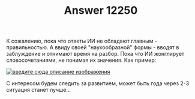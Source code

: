 ﻿---
title: "Answer 12250"
se.owner.user_id: 177188
se.owner.display_name: "Kromster"
se.owner.link: "https://ru.meta.stackoverflow.com/users/177188/kromster"
se.answer_id: 12250
se.question_id: 12247
se.post_type: answer
se.is_accepted: False
---
<p>К сожалению, пока что ответы ИИ не обладают главным - правильностью. А ввиду своей &quot;наукообразной&quot; формы - вводят в заблуждение и отнимают время на разбор. Пока что ИИ жонглирует словосочетаниями, не понимая их значения. Как пример:</p>
<p><a href="https://i.stack.imgur.com/RXCdI.png" rel="nofollow noreferrer"><img src="https://i.stack.imgur.com/RXCdI.png" alt="введите сюда описание изображения" /></a></p>
<p>С интересом будем следить за развитием, может быть года через 2-3 ситуация станет лучше...</p>
